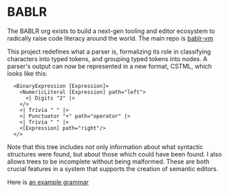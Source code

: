# BABLR

The BABLR org exists to build a next-gen tooling and editor ecosystem to radically raise code literacy around the world. 
The main repo is [bablr-vm](https://github.com/bablr-lang/bablr-vm)

This project redefines what a parser is, formalizing its role in classifying characters into typed tokens, and grouping typed tokens into nodes. A parser's output can now be represented in a new format, CSTML, which looks like this:

```cstml
  <BinaryExpression [Expression]>
    <NumericLiteral [Expression] path="left">
      <| Digits "2" |>
    </>
    <| Trivia " " |>
    <| Punctuator "+" path="operator" |>
    <| Trivia " " |>
    <[Expression] path="right"/>
  </>
```

Note that this tree includes not only information about what syntactic structures were found, but about those which could have been found. I also allows trees to be incomplete without being malformed. These are both crucial features in a system that supports the creation of semantic editors.


Here is [an example grammar](https://gist.github.com/conartist6/5adbbf28d11497467848f530756c1c2a)


